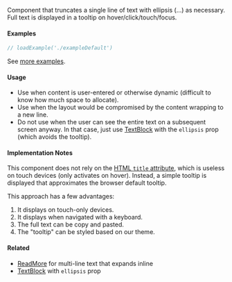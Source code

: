 Component that truncates a single line of text with ellipsis (...) as necessary. Full text is displayed in a tooltip
on hover/click/touch/focus.

#### Examples

```jsx
// loadExample('./exampleDefault')
```

See [more examples](http://ui.zenefits.com/app/stories/?selectedKind=elements|Ellipsis).

#### Usage

- Use when content is user-entered or otherwise dynamic (difficult to know how much space to allocate).
- Use when the layout would be compromised by the content wrapping to a new line.
- Do not use when the user can see the entire text on a subsequent screen anyway. In that case, just use
  [TextBlock](#!/TextBlock) with the `ellipsis` prop (which avoids the tooltip).

#### Implementation Notes

This component does not rely on the [HTML `title` attribute](https://developer.mozilla.org/en-US/docs/Web/HTML/Global_attributes/title),
which is useless on touch devices (only activates on hover). Instead, a simple tooltip is displayed that approximates
the browser default tooltip.

This approach has a few advantages:

1.  It displays on touch-only devices.
1.  It displays when navigated with a keyboard.
1.  The full text can be copy and pasted.
1.  The "tooltip" can be styled based on our theme.

#### Related

- [ReadMore](#!/ReadMore) for multi-line text that expands inline
- [TextBlock](#!/TextBlock) with `ellipsis` prop
